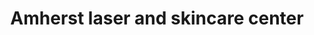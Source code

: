 ---
title: "Amherst laser and skincare center"
url: /amherst/amherst-laser-and-skincare-center/
shop: hairdresser
---